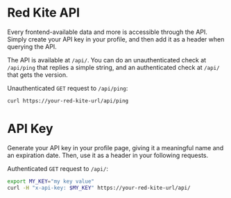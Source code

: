 # Red Kite API

Every frontend-available data and more is accessible through the API. Simply create your API key in your profile, and then add it as a header when querying the API.

The API is available at `/api/`. You can do an unauthenticated check at `/api/ping` that replies a simple string, and an authenticated check at `/api/` that gets the version.

Unauthenticated `GET` request to `/api/ping`:

```bash
curl https://your-red-kite-url/api/ping
```

# API Key

Generate your API key in your profile page, giving it a meaningful name and an expiration date. Then, use it as a header in your following requests.

Authenticated `GET` request to `/api/`:

```bash
export MY_KEY="my key value"
curl -H "x-api-key: $MY_KEY" https://your-red-kite-url/api/
```
